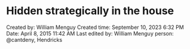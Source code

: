# Hidden strategically in the house

Created by: William Menguy
Created time: September 10, 2023 6:32 PM
Date: April 8, 2015 11:42 AM
Last edited by: William Menguy
person: @cantdeny, Hendricks